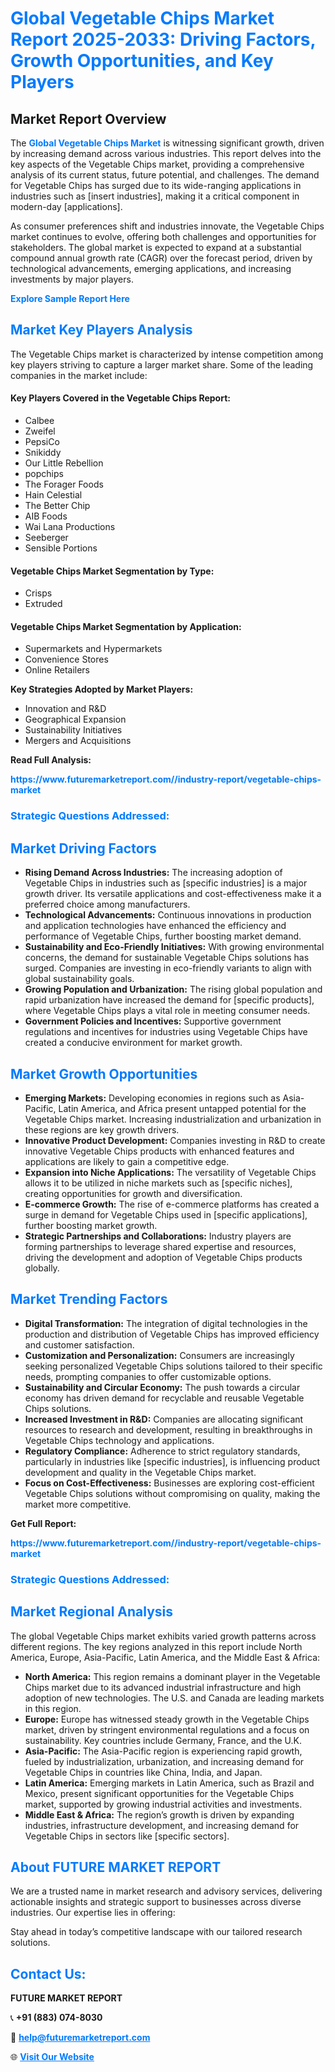 <h1 style="color: #007BFF;">Global Vegetable Chips Market Report 2025-2033: Driving Factors, Growth Opportunities, and Key Players</h1>

<section id="overview">
<h2>Market Report Overview</h2>
<p>The <a href="https://www.futuremarketreport.com//industry-report/vegetable-chips-market" style="color: #007BFF; text-decoration: none;"><strong>Global Vegetable Chips Market</strong></a> is witnessing significant growth, driven by increasing demand across various industries. This report delves into the key aspects of the Vegetable Chips market, providing a comprehensive analysis of its current status, future potential, and challenges. The demand for Vegetable Chips has surged due to its wide-ranging applications in industries such as [insert industries], making it a critical component in modern-day [applications].</p>
<p>As consumer preferences shift and industries innovate, the Vegetable Chips market continues to evolve, offering both challenges and opportunities for stakeholders. The global market is expected to expand at a substantial compound annual growth rate (CAGR) over the forecast period, driven by technological advancements, emerging applications, and increasing investments by major players.</p>
</section>

<section id="overview">
<p><a href="https://www.futuremarketreport.com//request-sample/reportId=87447" style="color: #007BFF; text-decoration: none;"><strong>Explore Sample Report Here</strong></a></p>
</section>

<section id="key-players">
<h2 style="color: #007BFF;">Market Key Players Analysis</h2>
<p>The Vegetable Chips market is characterized by intense competition among key players striving to capture a larger market share. Some of the leading companies in the market include:</p>
<h4>Key Players Covered in the Vegetable Chips Report:</h4>
<ul><li>Calbee</li><li>Zweifel</li><li>PepsiCo</li><li>Snikiddy</li><li>Our Little Rebellion</li><li>popchips</li><li>The Forager Foods</li><li>Hain Celestial</li><li>The Better Chip</li><li>AIB Foods</li><li>Wai Lana Productions</li><li>Seeberger</li><li>Sensible Portions</li></ul>
<h4>Vegetable Chips Market Segmentation by Type:</h4>
<ul><li>Crisps</li><li>Extruded</li></ul>

<h4>Vegetable Chips Market Segmentation by Application:</h4>
<ul><li>Supermarkets and Hypermarkets</li><li>Convenience Stores</li><li>Online Retailers</li></ul>
<p><strong>Key Strategies Adopted by Market Players:</strong></p>
<ul>
<li>Innovation and R&D</li>
<li>Geographical Expansion</li>
<li>Sustainability Initiatives</li>
<li>Mergers and Acquisitions</li>
</ul>
</section>

<section>
<p><strong>Read Full Analysis: </strong></p><a href="https://www.futuremarketreport.com//industry-report/vegetable-chips-market" style="color: #007BFF; text-decoration: none;"><strong>https://www.futuremarketreport.com//industry-report/vegetable-chips-market</strong></a>
<h3 style="color: #007BFF;">Strategic Questions Addressed:</h3>
</section>

<section id="driving-factors">
<h2 style="color: #007BFF;">Market Driving Factors</h2>
<ul>
<li><strong>Rising Demand Across Industries:</strong> The increasing adoption of Vegetable Chips in industries such as [specific industries] is a major growth driver. Its versatile applications and cost-effectiveness make it a preferred choice among manufacturers.</li>
<li><strong>Technological Advancements:</strong> Continuous innovations in production and application technologies have enhanced the efficiency and performance of Vegetable Chips, further boosting market demand.</li>
<li><strong>Sustainability and Eco-Friendly Initiatives:</strong> With growing environmental concerns, the demand for sustainable Vegetable Chips solutions has surged. Companies are investing in eco-friendly variants to align with global sustainability goals.</li>
<li><strong>Growing Population and Urbanization:</strong> The rising global population and rapid urbanization have increased the demand for [specific products], where Vegetable Chips plays a vital role in meeting consumer needs.</li>
<li><strong>Government Policies and Incentives:</strong> Supportive government regulations and incentives for industries using Vegetable Chips have created a conducive environment for market growth.</li>
</ul>
</section>

<section id="growth-opportunities">
<h2 style="color: #007BFF;">Market Growth Opportunities</h2>
<ul>
<li><strong>Emerging Markets:</strong> Developing economies in regions such as Asia-Pacific, Latin America, and Africa present untapped potential for the Vegetable Chips market. Increasing industrialization and urbanization in these regions are key growth drivers.</li>
<li><strong>Innovative Product Development:</strong> Companies investing in R&D to create innovative Vegetable Chips products with enhanced features and applications are likely to gain a competitive edge.</li>
<li><strong>Expansion into Niche Applications:</strong> The versatility of Vegetable Chips allows it to be utilized in niche markets such as [specific niches], creating opportunities for growth and diversification.</li>
<li><strong>E-commerce Growth:</strong> The rise of e-commerce platforms has created a surge in demand for Vegetable Chips used in [specific applications], further boosting market growth.</li>
<li><strong>Strategic Partnerships and Collaborations:</strong> Industry players are forming partnerships to leverage shared expertise and resources, driving the development and adoption of Vegetable Chips products globally.</li>
</ul>
</section>

<section id="trending-factors">
<h2 style="color: #007BFF;">Market Trending Factors</h2>
<ul>
<li><strong>Digital Transformation:</strong> The integration of digital technologies in the production and distribution of Vegetable Chips has improved efficiency and customer satisfaction.</li>
<li><strong>Customization and Personalization:</strong> Consumers are increasingly seeking personalized Vegetable Chips solutions tailored to their specific needs, prompting companies to offer customizable options.</li>
<li><strong>Sustainability and Circular Economy:</strong> The push towards a circular economy has driven demand for recyclable and reusable Vegetable Chips solutions.</li>
<li><strong>Increased Investment in R&D:</strong> Companies are allocating significant resources to research and development, resulting in breakthroughs in Vegetable Chips technology and applications.</li>
<li><strong>Regulatory Compliance:</strong> Adherence to strict regulatory standards, particularly in industries like [specific industries], is influencing product development and quality in the Vegetable Chips market.</li>
<li><strong>Focus on Cost-Effectiveness:</strong> Businesses are exploring cost-efficient Vegetable Chips solutions without compromising on quality, making the market more competitive.</li>
</ul>
</section>

<section>
<p><strong>Get Full Report: </strong></p><a href="https://www.futuremarketreport.com//industry-report/vegetable-chips-market" style="color: #007BFF; text-decoration: none;"><strong>https://www.futuremarketreport.com//industry-report/vegetable-chips-market</strong></a>
<h3 style="color: #007BFF;">Strategic Questions Addressed:</h3>
</section>


<section id="regional-analysis">
<h2 style="color: #007BFF;">Market Regional Analysis</h2>
<p>The global Vegetable Chips market exhibits varied growth patterns across different regions. The key regions analyzed in this report include North America, Europe, Asia-Pacific, Latin America, and the Middle East & Africa:</p>
<ul>
<li><strong>North America:</strong> This region remains a dominant player in the Vegetable Chips market due to its advanced industrial infrastructure and high adoption of new technologies. The U.S. and Canada are leading markets in this region.</li>
<li><strong>Europe:</strong> Europe has witnessed steady growth in the Vegetable Chips market, driven by stringent environmental regulations and a focus on sustainability. Key countries include Germany, France, and the U.K.</li>
<li><strong>Asia-Pacific:</strong> The Asia-Pacific region is experiencing rapid growth, fueled by industrialization, urbanization, and increasing demand for Vegetable Chips in countries like China, India, and Japan.</li>
<li><strong>Latin America:</strong> Emerging markets in Latin America, such as Brazil and Mexico, present significant opportunities for the Vegetable Chips market, supported by growing industrial activities and investments.</li>
<li><strong>Middle East & Africa:</strong> The region’s growth is driven by expanding industries, infrastructure development, and increasing demand for Vegetable Chips in sectors like [specific sectors].</li>
</ul>
</section>

<footer>
<h2 style="color: #007BFF;">About FUTURE MARKET REPORT</h2>
<p>We are a trusted name in market research and advisory services, delivering actionable insights and strategic support to businesses across diverse industries. Our expertise lies in offering:</p>

<p>Stay ahead in today’s competitive landscape with our tailored research solutions.</p>

<h2 style="color: #007BFF;">Contact Us:</h2>
<p><strong>FUTURE MARKET REPORT</strong></p>
<p>📞 <strong>+91 (883) 074-8030</strong></p>
<p>📧 <strong><a href="mailto:help@futuremarketreport.com" style="color: #007BFF;">help@futuremarketreport.com</a></strong></p>
<p>🌐 <strong><a href="https://www.futuremarketreport.com/" style="color: #007BFF;">Visit Our Website</a></strong></p>
</footer>